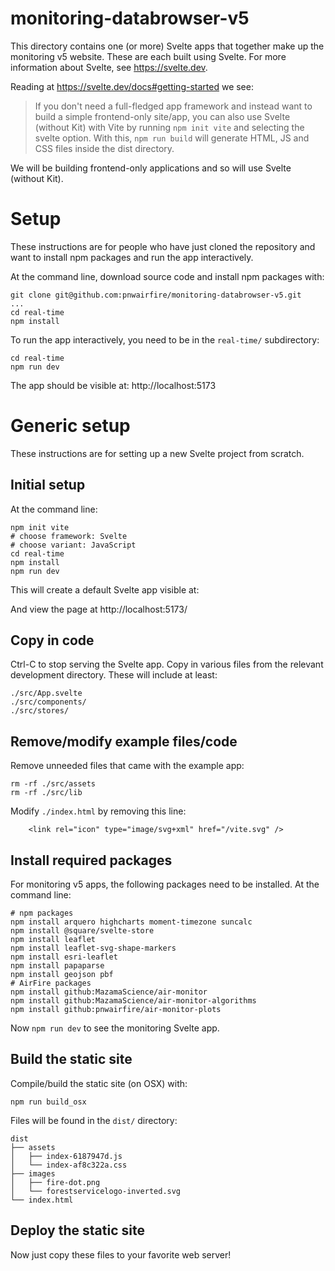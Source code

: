 # monitoring-databrowser-v5

This directory contains one (or more) Svelte apps that together make up the
monitoring v5 website. These are each built using Svelte. For
more information about Svelte, see https://svelte.dev.

Reading at https://svelte.dev/docs#getting-started we see:

> If you don't need a full-fledged app framework and instead want to build a
> simple frontend-only site/app, you can also use Svelte (without Kit) with Vite
> by running `npm init vite` and selecting the svelte option. With this,
> `npm run build` will generate HTML, JS and CSS files inside the dist directory.

We will be building frontend-only applications and so will use Svelte (without Kit).

# Setup

These instructions are for people who have just cloned the repository and want
to install npm packages and run the app interactively.

At the command line, download source code and install npm packages with:

```
git clone git@github.com:pnwairfire/monitoring-databrowser-v5.git
...
cd real-time
npm install
```

To run the app interactively, you need to be in the `real-time/`
subdirectory:

```
cd real-time
npm run dev
```

The app should be visible at: http://localhost:5173

# Generic setup

These instructions are for setting up a new Svelte project from scratch.

## Initial setup

At the command line:

```
npm init vite
# choose framework: Svelte
# choose variant: JavaScript
cd real-time
npm install
npm run dev
```

This will create a default Svelte app visible at:

And view the page at http://localhost:5173/

## Copy in code

Ctrl-C to stop serving the Svelte app. Copy in various files from the relevant development directory. These will include at least:

```
./src/App.svelte
./src/components/
./src/stores/
```

## Remove/modify example files/code

Remove unneeded files that came with the example app:

```
rm -rf ./src/assets
rm -rf ./src/lib
```

Modify `./index.html` by removing this line:

```
    <link rel="icon" type="image/svg+xml" href="/vite.svg" />
```

## Install required packages

For monitoring v5 apps, the following packages need to be installed. At the
command line:

```
# npm packages
npm install arquero highcharts moment-timezone suncalc
npm install @square/svelte-store
npm install leaflet
npm install leaflet-svg-shape-markers
npm install esri-leaflet
npm install papaparse
npm install geojson pbf
# AirFire packages
npm install github:MazamaScience/air-monitor
npm install github:MazamaScience/air-monitor-algorithms
npm install github:pnwairfire/air-monitor-plots
```

Now `npm run dev` to see the monitoring Svelte app.

## Build the static site

Compile/build the static site (on OSX) with:

```
npm run build_osx
```

Files will be found in the `dist/` directory:

```
dist
├── assets
│   ├── index-6187947d.js
│   └── index-af8c322a.css
├── images
│   ├── fire-dot.png
│   └── forestservicelogo-inverted.svg
└── index.html
```

## Deploy the static site

Now just copy these files to your favorite web server!
